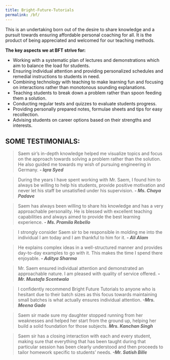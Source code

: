 ```yaml
---
title: Bright-Future-Tutorials
permalink: /bf/
---
```


This is an undertaking born out of the desire to share knowledge and a pursuit towards ensuring affordable personal coaching for all. It is the product of being appreciated and welcomed for our teaching methods.

**The key aspects we at BFT strive for:**
* Working with a systematic plan of lectures and demonstrations which aim to balance the load for students.
* Ensuring individual attention and providing personalized schedules and remedial instructions to students in need.
* Combining technology with teaching to make learning fun and focusing on interactions rather than monotonous sounding explanations.
* Teaching students to break down a problem rather than spoon feeding them a solution.
* Conducting regular tests and quizzes to evaluate students progress.
* Providing personally prepared notes, formulae sheets and tips for easy recollection.
* Advising students on career options based on their strengths and interests.

## SOME TESTIMONIALS:
> Saem sir’s in-depth knowledge helped me visualize topics and focus on the approach towards solving a problem rather than the solution. He also guided me towards my wish of pursuing engineering in Germany. ***- Iqra Syed***

> During the years I have spent working with Mr. Saem, I found him to always be willing to help his students, provide positive motivation and never let his staff be unsatisfied under his supervision. ***- Ms. Chaya Padave***

> Saem has always been willing to share his knowledge and has a very approachable personality. He is blessed with excellent teaching capabilities and always aimed to provide the best learning experience. ***- Ms. Pramila Rebello***

> I strongly consider Saem sir to be responsible in molding me into the individual I am today and I am thankful to him for it. ***- Ali Alam***

> He explains complex ideas in a well-structured manner and provides day-to-day examples to go with it. This makes the time I spend there enjoyable. ***- Aditya Sharma***

> Mr. Saem ensured individual attention and demonstrated an approachable nature. I am pleased with quality of service offered. ***-Mr. Mustafa Scentwala***

> I confidently recommend Bright Future Tutorials to anyone
who is hesitant due to their batch sizes as this focus towards maintaining small batches is what actually ensures individual attention. ***-Mrs. Meena Gade***

> Saem sir made sure my daughter stopped running from her weaknesses and helped her start from the ground up, helping her build a solid foundation for those subjects. ***Mrs. Kanchan Singh***

> Saem sir has a closing interaction with each and every student, making sure that everything that has been taught during that particular session has been clearly understood and then proceeds to tailor homework specific to students’ needs. ***-Mr. Satish Bille***

